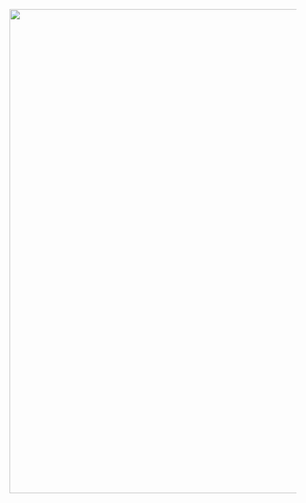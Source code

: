 

<a href="https://github.com/6rz6/AI-Directory-2024/wiki/Home"><img src="https://github.com/6rz6/AI-Directory-2024/assets/102882394/a37785a9-59ff-45a2-bec6-caeb3175e10b" width="1080" height="850"></a>

